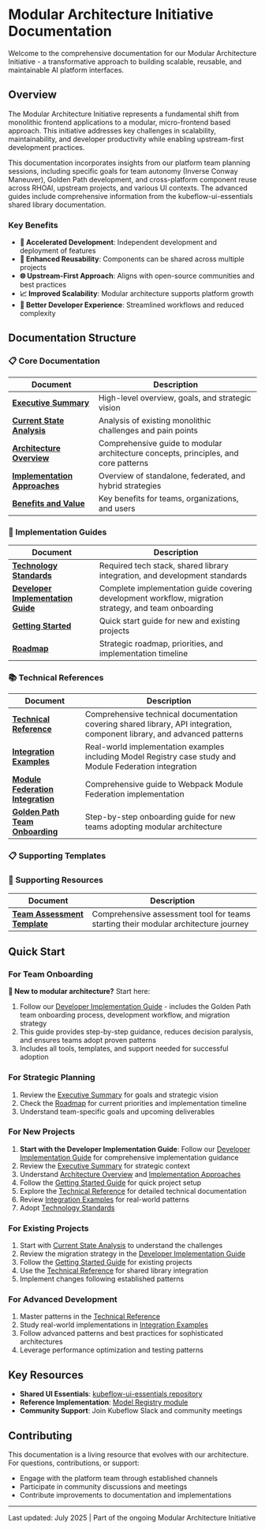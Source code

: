 # Modular Architecture Initiative Documentation

Welcome to the comprehensive documentation for our Modular Architecture Initiative - a transformative approach to building scalable, reusable, and maintainable AI platform interfaces.

## Overview

The Modular Architecture Initiative represents a fundamental shift from monolithic frontend applications to a modular, micro-frontend based approach. This initiative addresses key challenges in scalability, maintainability, and developer productivity while enabling upstream-first development practices.

This documentation incorporates insights from our platform team planning sessions, including specific goals for team autonomy (Inverse Conway Maneuver), Golden Path development, and cross-platform component reuse across RHOAI, upstream projects, and various UI contexts. The advanced guides include comprehensive information from the kubeflow-ui-essentials shared library documentation.

### Key Benefits

- **🚀 Accelerated Development**: Independent development and deployment of features
- **🔄 Enhanced Reusability**: Components can be shared across multiple projects
- **🌐 Upstream-First Approach**: Aligns with open-source communities and best practices
- **📈 Improved Scalability**: Modular architecture supports platform growth
- **👥 Better Developer Experience**: Streamlined workflows and reduced complexity

## Documentation Structure

### 📋 Core Documentation

| Document | Description |
|----------|-------------|
| [**Executive Summary**](./01-executive-summary.md) | High-level overview, goals, and strategic vision |
| [**Current State Analysis**](./02-current-state-analysis.md) | Analysis of existing monolithic challenges and pain points |
| [**Architecture Overview**](./03-architecture-overview.md) | Comprehensive guide to modular architecture concepts, principles, and core patterns |
| [**Implementation Approaches**](./05-implementation-approaches.md) | Overview of standalone, federated, and hybrid strategies |
| [**Benefits and Value**](./06-benefits-and-value.md) | Key benefits for teams, organizations, and users |

### 🎯 Implementation Guides

| Document | Description |
|----------|-------------|
| [**Technology Standards**](./07-technology-standards.md) | Required tech stack, shared library integration, and development standards |
| [**Developer Implementation Guide**](./08-developer-implementation-guide.md) | Complete implementation guide covering development workflow, migration strategy, and team onboarding |
| [**Getting Started**](./10-getting-started.md) | Quick start guide for new and existing projects |
| [**Roadmap**](./11-roadmap.md) | Strategic roadmap, priorities, and implementation timeline |

### 📚 Technical References

| Document | Description |
|----------|-------------|
| [**Technical Reference**](./technical-reference.md) | Comprehensive technical documentation covering shared library, API integration, component library, and advanced patterns |
| [**Integration Examples**](./integration-examples.md) | Real-world implementation examples including Model Registry case study and Module Federation integration |
| [**Module Federation Integration**](./17-module-federation-integration.md) | Comprehensive guide to Webpack Module Federation implementation |
| [**Golden Path Team Onboarding**](./18-golden-path-team-onboarding.md) | Step-by-step onboarding guide for new teams adopting modular architecture |

### 📋 Supporting Templates

### 🔧 Supporting Resources

| Document | Description |
|----------|-------------|
| [**Team Assessment Template**](./team-assessment-template.md) | Comprehensive assessment tool for teams starting their modular architecture journey |

## Quick Start

### For Team Onboarding

**🎯 New to modular architecture?** Start here:

1. Follow our [Developer Implementation Guide](./08-developer-implementation-guide.md) - includes the Golden Path team onboarding process, development workflow, and migration strategy
2. This guide provides step-by-step guidance, reduces decision paralysis, and ensures teams adopt proven patterns
3. Includes all tools, templates, and support needed for successful adoption

### For Strategic Planning

1. Review the [Executive Summary](./01-executive-summary.md) for goals and strategic vision
2. Check the [Roadmap](./11-roadmap.md) for current priorities and implementation timeline
3. Understand team-specific goals and upcoming deliverables

### For New Projects

1. **Start with the Developer Implementation Guide**: Follow our [Developer Implementation Guide](./08-developer-implementation-guide.md) for comprehensive implementation guidance
2. Review the [Executive Summary](./01-executive-summary.md) for strategic context
3. Understand [Architecture Overview](./03-architecture-overview.md) and [Implementation Approaches](./05-implementation-approaches.md)
4. Follow the [Getting Started Guide](./10-getting-started.md) for quick project setup
5. Explore the [Technical Reference](./technical-reference.md) for detailed technical documentation
6. Review [Integration Examples](./integration-examples.md) for real-world patterns
7. Adopt [Technology Standards](./07-technology-standards.md)

### For Existing Projects

1. Start with [Current State Analysis](./02-current-state-analysis.md) to understand the challenges
2. Review the migration strategy in the [Developer Implementation Guide](./08-developer-implementation-guide.md)
3. Follow the [Getting Started Guide](./10-getting-started.md) for existing projects
4. Use the [Technical Reference](./technical-reference.md) for shared library integration
5. Implement changes following established patterns

### For Advanced Development

1. Master patterns in the [Technical Reference](./technical-reference.md)
2. Study real-world implementations in [Integration Examples](./integration-examples.md)
3. Follow advanced patterns and best practices for sophisticated architectures
4. Leverage performance optimization and testing patterns

## Key Resources

- **Shared UI Essentials**: [kubeflow-ui-essentials repository](https://github.com/opendatahub-io/kubeflow-ui-essentials)
- **Reference Implementation**: [Model Registry module](https://github.com/kubeflow/model-registry)
- **Community Support**: Join Kubeflow Slack and community meetings

## Contributing

This documentation is a living resource that evolves with our architecture. For questions, contributions, or support:

- Engage with the platform team through established channels
- Participate in community discussions and meetings
- Contribute improvements to documentation and implementations

---

Last updated: July 2025 | Part of the ongoing Modular Architecture Initiative
